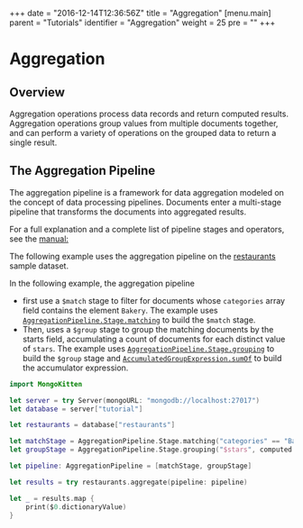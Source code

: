 +++
date = "2016-12-14T12:36:56Z"
title = "Aggregation"
[menu.main]
  parent = "Tutorials"
  identifier = "Aggregation"
  weight = 25
  pre = "<i class='fa'></i>"
+++
# Aggregation

## Overview

Aggregation operations process data records and return
computed results. Aggregation operations group values from
multiple documents together, and can perform a variety of
operations on the grouped data to return a single result.

## The Aggregation Pipeline

The aggregation pipeline is a framework for data aggregation
modeled on the concept of data processing pipelines. Documents
enter a multi-stage pipeline that transforms the documents into
aggregated results.

For a full explanation and a complete list of pipeline stages
and operators, see the [manual:](https://docs.mongodb.com/manual/core/aggregation-pipeline/)

The following example uses the aggregation pipeline on the
[restaurants](https://raw.githubusercontent.com/OpenKitten/Mongo-Assets/master/restaurants.json) 
sample dataset.

In the following example, the aggregation pipeline

- first use a `$match` stage to filter for documents whose `categories` array field contains the element `Bakery`. 
The example uses [`AggregationPipeline.Stage.matching`](http://mongokitten.openkitten.org/Structs/AggregationPipeline/Stage.html#/s:ZFVV11MongoKitten19AggregationPipeline5Stage8matchingFVS_5QueryS1_) to build the `$match` stage.
- Then, uses a `$group` stage to group the matching documents by the starts field, accumulating a count of documents for 
each distinct value of `stars`. The example uses [`AggregationPipeline.Stage.grouping`](http://mongokitten.openkitten.org/Structs/AggregationPipeline/Stage.html#/s:ZFVV11MongoKitten19AggregationPipeline5Stage8groupingFTPS_23ExpressionRepresentable_8computedGVs10DictionarySSOS_26AccumulatedGroupExpression__S1_) to build the `$group` stage 
and [`AccumulatedGroupExpression.sumOf`](http://mongokitten.openkitten.org/Enums/AccumulatedGroupExpression.html#/s:ZFO11MongoKitten26AccumulatedGroupExpression5sumOfFtGSaPS_23ExpressionRepresentable___S0_) to build the accumulator expression.


```swift
import MongoKitten

let server = try Server(mongoURL: "mongodb://localhost:27017")
let database = server["tutorial"]

let restaurants = database["restaurants"]

let matchStage = AggregationPipeline.Stage.matching("categories" == "Bakery")
let groupStage = AggregationPipeline.Stage.grouping("$stars", computed: ["count": .sumOf(1)])

let pipeline: AggregationPipeline = [matchStage, groupStage]

let results = try restaurants.aggregate(pipeline: pipeline)

let _ = results.map {
    print($0.dictionaryValue)
}
``` 


